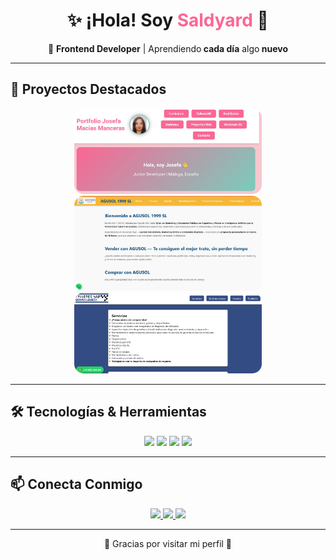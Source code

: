 <h1 align="center">✨ ¡Hola! Soy <span style="color:#fc6695">Saldyard</span> 👋</h1>

<p align="center">
  🚀 <b>Frontend Developer</b> | Aprendiendo<b> cada día</b> algo<b> nuevo</b>  
</p>

---

## 🚀 Proyectos Destacados
<p align="center">
  <a href="https://saldyard.github.io/portfolio/">
    <img src="img/previewportfolio.jpg" alt="Preview Portfolio" width="300" style="border-radius:15px;"/>
  </a>
  <a href="https://saldyard.github.io/realEstate/">
    <img src="img/web_inmobiliaria.JPG" alt="Preview Real Estate" width="300" style="border-radius:15px;"/>
  </a>
  <a href="https://saldyard.github.io/talleresGR/">
    <img src="img/web_talleres.PNG" alt="Preview Talleres Gómez & Rueda" width="300" style="border-radius:15px;"/>
  </a>
</p>

---

## 🛠️ Tecnologías & Herramientas
<p align="center">
  <img src="https://img.shields.io/badge/HTML5-%23E34F26?style=for-the-badge&logo=html5&logoColor=white" />
  <img src="https://img.shields.io/badge/CSS3-%231572B6?style=for-the-badge&logo=css3&logoColor=white" />
  <img src="https://img.shields.io/badge/JavaScript-%23F7DF1E?style=for-the-badge&logo=javascript&logoColor=black" />
  <img src="https://img.shields.io/badge/GitHub-%23181717?style=for-the-badge&logo=github&logoColor=white" />
</p>


---

## 📫 Conecta Conmigo

<p align="center">
  <a href="mailto:jmm.cv.96@gmail.com">
    <img src="https://img.shields.io/badge/Gmail-%23D14836?style=for-the-badge&logo=gmail&logoColor=white"/>
  </a>
  <a href="https://linkedin.com/in/saldyard">
    <img src="https://img.shields.io/badge/LinkedIn-%230077B5?style=for-the-badge&logo=linkedin&logoColor=white"/>
  </a>
  <a href="https://saldyard.github.io">
    <img src="https://img.shields.io/badge/Portfolio-%23fc6695?style=for-the-badge&logo=About.me&logoColor=white"/>
  </a>
</p>

---

<p align="center">🌸 Gracias por visitar mi perfil 🌸</p>
